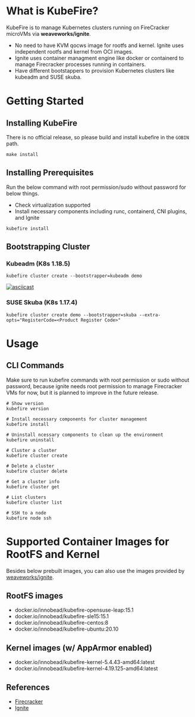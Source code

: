 # What is KubeFire?

KubeFire is to manage Kubernetes clusters running on FireCracker microVMs via **weaveworks/ignite**. 

- No need to have KVM qocws image for rootfs and kernel. Ignite uses independent rootfs and kernel from OCI images.
- Ignite uses container managment engine like docker or containerd to manage Firecracker processes running in containers.
- Have different bootstappers to provision Kubernetes clusters like kubeadm and SUSE skuba. 

# Getting Started

## Installing KubeFire

There is no official release, so please build and install kubefire in the `GOBIN` path.

```
make install
```

## Installing Prerequisites

Run the below command with root permission/sudo without password for below things.

- Check virtualization supported
- Install necessary components including runc, containerd, CNI plugins, and Ignite

```
kubefire install
```

## Bootstrapping Cluster

### Kubeadm (K8s 1.18.5)

```
kubefire cluster create --bootstrapper=kubeadm demo
```

[![asciicast](https://asciinema.org/a/344343.svg)](https://asciinema.org/a/344343)

### SUSE Skuba (K8s 1.17.4)

```
kubefire cluster create demo --bootstrapper=skuba --extra-opts="RegisterCode=<Product Register Code>"
```

# Usage

## CLI Commands

Make sure to run kubefire commands with root permission or sudo without password, because ignite needs root permission to manage Firecracker VMs for now, but it is planned to improve in the future release.

```
# Show version
kubefire version

# Install necessary components for cluster management
kubefire install 

# Uninstall ncessary components to clean up the environment
kubefire uninstall

# Cluster a cluster
kubefire cluster create

# Delete a cluster
kubefire cluster delete

# Get a cluster info
kubefire cluster get

# List clusters
kubefire cluster list

# SSH to a node
kubefire node ssh
```
 
# Supported Container Images for RootFS and Kernel

Besides below prebuilt images, you can also use the images provided by [weaveworks/ignite](https://github.com/weaveworks/ignite/tree/master/images).

## RootFS images
- docker.io/innobead/kubefire-opensuse-leap:15.1
- docker.io/innobead/kubefire-sle15:15.1
- docker.io/innobead/kubefire-centos:8
- docker.io/innobead/kubefire-ubuntu:20.10

## Kernel images (w/ AppArmor enabled)
- docker.io/innobead/kubefire-kernel-5.4.43-amd64:latest
- docker.io/innobead/kubefire-kernel-4.19.125-amd64:latest

## References

- [Firecracker](https://github.com/firecracker-microvm/firecracker)
- [Ignite](https://github.com/weaveworks/ignite)
 

